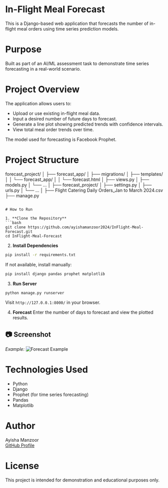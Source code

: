 # In-Flight Meal Forecast 
This is a Django-based web application that forecasts the number of in-flight meal orders using time series prediction models.

# Purpose
Built as part of an AI/ML assessment task to demonstrate time series forecasting in a real-world scenario.

# Project Overview
The application allows users to:
- Upload or use existing in-flight meal data.
- Input a desired number of future days to forecast.
- Generate a line plot showing predicted trends with confidence intervals.
- View total meal order trends over time.

The model used for forecasting is Facebook Prophet.

# Project Structure
forecast_project/
│
├── forecast_app/
│   ├── migrations/
│   ├── templates/
│   │   └── forecast_app/
│   │       └── forecast.html
│   ├── views.py
│   ├── models.py
│   └── ...
│
├── forecast_project/
│   ├── settings.py
│   ├── urls.py
│   └── ...
│
├── Flight Catering Daily Orders_Jan to March 2024.csv
├── manage.py
```

# How to Run

1. **Clone the Repository**
```bash
git clone https://github.com/ayishamanzoor2024/InFlight-Meal-Forecast.git
cd InFlight-Meal-Forecast
```

2. **Install Dependencies**
```bash
pip install -r requirements.txt
```
If not available, install manually:
```bash
pip install django pandas prophet matplotlib
```

3. **Run Server**
```bash
python manage.py runserver
```
Visit `http://127.0.0.1:8000/` in your browser.

4. **Forecast**
Enter the number of days to forecast and view the plotted results.

## 📷 Screenshot

_Example:_
![Forecast Example](https://user-images.githubusercontent.com/your-placeholder-link)

# Technologies Used
- Python
- Django
- Prophet (for time series forecasting)
- Pandas
- Matplotlib

# Author
Ayisha Manzoor  
[GitHub Profile](https://github.com/ayishamanzoor2024)

# License
This project is intended for demonstration and educational purposes only.
